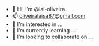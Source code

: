 - 👋 Hi, I’m @lai-oliveira
- 📫 oliveiralaisa87@gmail.com
- 👀 I’m interested in ...
- 🌱 I’m currently learning ...
- 💞️ I’m looking to collaborate on ...

<!---
lai-oliveira/lai-oliveira is a ✨ special ✨ repository because its `README.md` (this file) appears on your GitHub profile.
You can click the Preview link to take a look at your changes.
-
